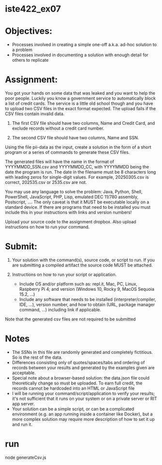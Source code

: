 # iste422_ex07


# Objectives:
- Processes involved in creating a simple one-off a.k.a. ad-hoc solution to a problem
- Processes involved in documenting a solution with enough detail for others to replicate

# Assignment:
You got your hands on some data that was leaked and you want to help the poor people. Luckily you know a government service to automatically block a list of credit cards. The service is a little old school though and you have to upload two CSV files in the exact format expected. The upload fails if the CSV files contain invalid data.

1. The first CSV file should have two columns, Name and Credit Card, and exclude records without a credit card number.

2. The second CSV file should have two columns, Name and SSN.

Using the file pii-data as the input, create a solution in the form of a short program or a series of commands to generate these CSV files.

The generated files will have the name in the format of YYYYMMDD_SSN.csv and YYYYMMDD_CC, with YYYYMMDD being the date the program is run. The date in the filename must be 8 characters long with leading zeros for single-digit values. For example, 20250305.csv is correct, 202535.csv or 2535.csv are not.

You may use any language to solve the problem: Java, Python, Shell, PowerShell, JavaScript, PHP, Lisp, emulated DEC 11/780 assembly, Postscript, .... The only caveat is that it MUST be executable locally on a standard device. If there are programs that need to be installed you must include this in your instructions with links and version numbers!

Upload your source code to the assignment dropbox. Also upload instructions on how to run your command.

# Submit:
1. Your solution with the command(s), source code, or script to run. If you are submitting a compiled artifact the source code MUST be attached.

2. Instructions on how to run your script or application. 
    -  Include OS and/or platform such as: repl.it, Mac, PC, Linux, Raspberry Pi 4; and version (Windows 10, Rocky 9, MacOS Sequoia 15.2, ...)
    - Include any software that needs to be installed (interpreter/compiler, IDE, ...), version number, and how to obtain (URL, package manager command, ...) including link if applicable.

Note that the generated csv files are not required to be submitted

# Notes
- The SSNs in this file are randomly generated and completely fictitious. So is the rest of the data.
- Differences consisting only of quotes/spaces/tabs and ordering of records between your results and generated by the examples given are acceptable.
- Special note about a browser-based solution: the data.json file could theoretically change so must be uploaded. To earn full credit, the records cannot be hardcoded into an HTML or JavaScript file
- I will be running your command/script/application to verify your results; it's not sufficient that it runs on your system or on a private server or RIT app server.
- Your solution can be a simple script, or can be a complicated environment (e.g. an app running inside a container like Docker), but a more complex solution may require more description of how to set it up and run it.

# run

node generateCsv.js
